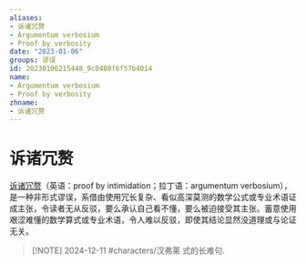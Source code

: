 ```yaml
---
aliases:
- 诉诸冗赘
- Argumentum verbosium
- Proof by verbosity
date: "2023-01-06"
groups: 谬误
id: 20230106215448_9c0480f6f57b4014
name:
- Argumentum verbosium
- Proof by verbosity
zhname:
- 诉诸冗赘
---
```


# 诉诸冗赘

[诉诸冗赘](https://zh.wikipedia.org/wiki/%E8%A8%B4%E8%AB%B8%E5%86%97%E8%B4%85)（英语：proof by intimidation；拉丁语：argumentum verbosium），是一种非形式谬误，系借由使用冗长复杂、看似高深莫测的数学公式或专业术语证成主张，令读者无从反驳，要么承认自己看不懂，要么被迫接受其主张。蓄意使用艰涩难懂的数学算式或专业术语，令人难以反驳，即使其结论显然没道理或与论证无关。

> [!NOTE] 2024-12-11
> #characters/汉弗莱 式的长难句.
